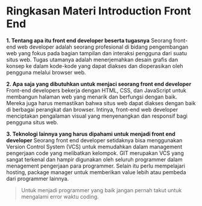 # Ringkasan Materi Introduction Front End

**1. Tentang apa itu front end developer beserta tugasnya**
  Seorang front-end web developer adalah seorang profesional di bidang pengembangan web yang fokus pada bagian tampilan dan interaksi pengguna dari suatu situs web. Tugas utamanya adalah menerjemahkan desain grafis dan konsep ke dalam kode-kode yang dapat diakses dan dioperasikan oleh pengguna melalui browser web. 

**2. Apa saja yang dibutuhkan untuk menjaci seorang front end developer**
  Front-end developers bekerja dengan HTML, CSS, dan JavaScript untuk membangun halaman web yang menarik dan berfungsi dengan baik. Mereka juga harus memastikan bahwa situs web dapat diakses dengan baik di berbagai perangkat dan browser. Intinya, front-end web developer menciptakan pengalaman visual yang menyenangkan dan responsif bagi pengguna situs web.

**3. Teknologi lainnya yang harus dipahami untuk menjadi front end developer**
  Seorang front end developer setidaknya bisa menggunakan Version Control System (VCS) untuk memudahkan dalam management pengerjaan code yang melibatkan kelompok. GIT merupakan VCS yang sangat terkenal dan hampir digunakan oleh seluruh programmer dalam menagement pengerjaan para programmer. Selain itu perlu mempelajari hosting, package manager untuk memberikan value lebih atau pembeda dari programmer lainnya. 

> Untuk menjadi programmer yang baik jangan pernah takut untuk mengalami error waktu coding.
